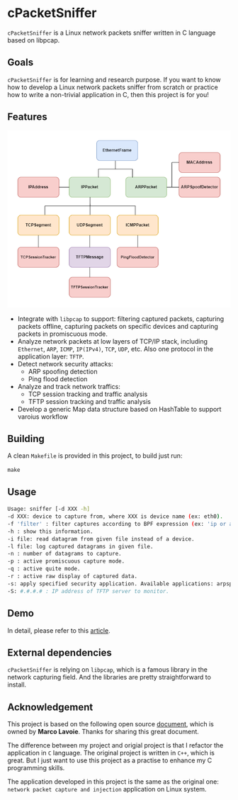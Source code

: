 # cPacketSniffer

`cPacketSniffer` is a Linux network packets sniffer written in C language based on libpcap. 

## Goals

`cPacketSniffer` is for learning and research purpose. If you want to know how to develop a Linux network packets sniffer from scratch or practice how to write a non-trivial application in C, then this project is for you!

## Features

<img src="cPacketSniffer.png" title="cPacketSniffer modules" width="600px" height="400px">

- Integrate with `libpcap` to support: filtering captured packets, capturing packets offline, capturing packets on specific devices and capturing packets in promiscuous mode.
- Analyze network packets at low layers of TCP/IP stack, including `Ethernet`, `ARP`, `ICMP`, `IP(IPv4)`, `TCP`, `UDP`, etc. Also one protocol in the application layer: `TFTP`. 
- Detect network security attacks:
    - ARP spoofing detection
    - Ping flood detection
- Analyze and track network traffics:
    - TCP session tracking and traffic analysis
    - TFTP session tracking and traffic analysis
- Develop a generic Map data structure based on HashTable to support varoius workflow


## Building

A clean `Makefile` is provided in this project, to build just run:

`make`

## Usage

```sh
Usage: sniffer [-d XXX -h]
-d XXX: device to capture from, where XXX is device name (ex: eth0).
-f 'filter' : filter captures according to BPF expression (ex: 'ip or arp').
-h : show this information.
-i file: read datagram from given file instead of a device.
-l file: log captured datagrams in given file.
-n : number of datagrams to capture.
-p : active promiscuous capture mode.
-q : active quite mode.
-r : active raw display of captured data.
-s: apply specified security application. Available applications: arpspoof, pingflood, tcptrack, tftptrack.
-S: #.#.#.# : IP address of TFTP server to monitor.
```

## Demo

In detail, please refer to this [article](https://organicprogrammer.com/2022/07/22/CPacketSniffer/).

## External dependencies
`cPacketSniffer` is relying on `libpcap`, which is a famous library in the network capturing field. And the libraries are pretty straightforward to install.

## Acknowledgement
This project is based on the following open source [document](http://tcpip.marcolavoie.ca/index.html), which is owned by **Marco Lavoie**. Thanks for sharing this great document. 

The difference between my project and origial project is that I refactor the application in `C` language. The original project is written in `C++`, which is great. But I just want to use this project as a practise to enhance my C programming skills. 

The application developed in this project is the same as the original one: `network packet capture and injection` application on Linux system. 



